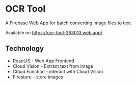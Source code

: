 # OCR Tool

A Firebase Web App for batch converting image files to text

Available on https://ocr-tool-363013.web.app/

## Technology

- ReactJS - Web App Frontend
- Cloud Vision - Extract text from image
- Cloud Function - interact with Cloud Vision
- Firestore - store images
